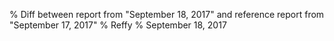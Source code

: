 % Diff between report from "September 18, 2017" and reference report from "September 17, 2017"
% Reffy
% September 18, 2017

